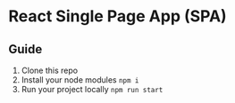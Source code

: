 # React Single Page App (SPA)

## Guide
1. Clone this repo
1. Install your node modules `npm i`
2. Run your project locally `npm run start`
